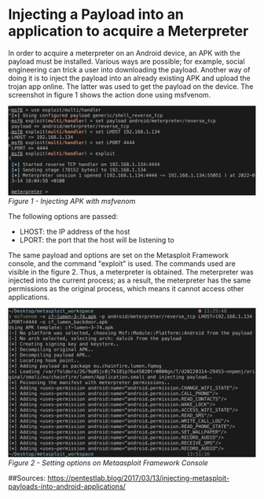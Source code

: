 # Injecting a Payload into an application to acquire a Meterpreter
In order to acquire a meterpreter on an Android device, an APK with the payload must be installed. Various ways are possible; for example, social engineering can trick a user into downloading the payload. Another way of doing it is to inject the payload into an already existing APK and upload the trojan app online. The latter was used to get the payload on the device. The screenshot in figure 1 shows the action done using msfvenom. 

![alt text](images/1/msfvenom_inject_apk.png)
*Figure 1 - Injecting APK with msfvenom* 

The following options are passed: 
* LHOST: the IP address of the host
* LPORT: the port that the host will be listening to

The same payload and options are set on the Metasploit Framework console, and the command "exploit" is used. The commands used are visible in the figure 2. Thus, a meterpreter is obtained. The meterpreter was injected into the current process; as a result, the meterpreter has the same permissions as the original process, which means it cannot access other applications. 

![alt_text](images/1/msfconsole_set_options.png)
*Figure 2 - Setting options on Metaasploit Framework Console*

##Sources: 
https://pentestlab.blog/2017/03/13/injecting-metasploit-payloads-into-android-applications/

